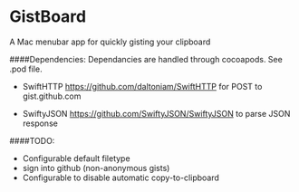 # GistBoard
A Mac menubar app for quickly gisting your clipboard

####Dependencies:
Dependancies are handled through cocoapods. See .pod file.

- SwiftHTTP https://github.com/daltoniam/SwiftHTTP for POST to gist.github.com

- SwiftyJSON https://github.com/SwiftyJSON/SwiftyJSON to parse JSON response

####TODO:
- Configurable default filetype
- sign into github (non-anonymous gists)
- Configurable to disable automatic copy-to-clipboard

